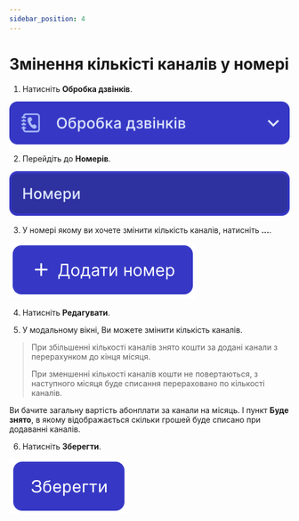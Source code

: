 ```yaml
---
sidebar_position: 4
---
```


# Змінення кількісті каналів у номері

1. Натисніть **Обробка дзвінків**.

![](../../img/call-processing/i-numbers-3.svg)

2. Перейдіть до **Номерів**.

![](../../img/call-processing/i-numbers-4.svg)

3. У номері якому ви хочете змінити кількість каналів, натисніть **...**.

![](../../img/call-processing/i-numbers-5.svg)

4. Натисніть **Редагувати**.

5. У модальному вікні, Ви можете змінити кількість каналів.

>При збільшенні кількості каналів знято кошти за додані канали з перерахунком до кінця місяця.
>
> При зменшенні кількості каналів кошти не повертаються, з наступного місяця буде списання перераховано по кількості каналів.

Ви бачите загальну вартість абонплати за канали на місяць. І пункт **Буде знято**, в якому відображається скільки грошей буде списано при додаванні каналів.

6. Натисніть **Зберегти**.

![](../../img/call-processing/i-numbers-15.svg)